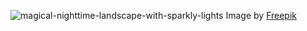 ![magical-nighttime-landscape-with-sparkly-lights](https://github.com/wzrabbit/wzrabbit/assets/87642422/dbf1d059-0642-48cd-b5bd-4a5c699285e5)
Image by <a href="https://www.freepik.com/free-photo/magical-nighttime-landscape-with-sparkly-lights_38688529.htm#query=fantasy%20night%20forest&position=0&from_view=search&track=ais&uuid=83e9d83c-de40-4cfc-9598-7aae0a5126b5">Freepik</a>
